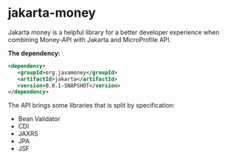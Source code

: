 # jakarta-money

Jakarta money is a helpful library for a better developer experience when combining Money-API with Jakarta and MicroProfile API.

**The dependency:**
```xml
<dependency>
   <groupId>org.javamoney</groupId>
   <artifactId>jakarta</artifactId>
   <version>0.0.1-SNAPSHOT</version>
</dependency>
```

The API brings some libraries that is split by specification:

* Bean Validator
* CDI
* JAXRS
* JPA
* JSF

